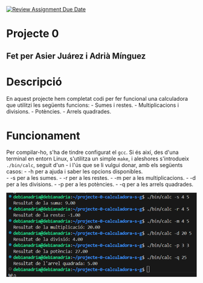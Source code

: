 [![Review Assignment Due Date](https://classroom.github.com/assets/deadline-readme-button-22041afd0340ce965d47ae6ef1cefeee28c7c493a6346c4f15d667ab976d596c.svg)](https://classroom.github.com/a/YXJZBzDs)
# Projecte 0
## Fet per Asier Juárez i Adrià Mínguez

# Descripció
En aquest projecte hem completat codi per fer funcional una calculadora que utilitzi les següents funcions:
    - Sumes i restes.
    - Multiplicacions i divisions.
    - Potències.
    - Arrels quadrades.

# Funcionament

Per compilar-ho, s'ha de tindre configurat el ```gcc```. Si és així, des d'una terminal en entorn Linux, s'utilitza un simple ```make```, i aleshores s'introdueix ```./bin/calc```, seguit d'un - i l'ús que se li vulgui donar, amb els següents casos:
    - -h per a ajuda i saber les opcions disponibles.   
    - -s per a les sumes.
    - -r per a les restes.
    - -m per a les multiplicacions.
    - -d per a les divisions.
    - -p per a les potències.
    - -q per a les arrels quadrades.


![Captura de pantalla del terminal amb la calculadora funcionant.](<let me love you.png>)